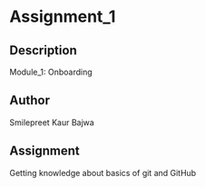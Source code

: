 
# Assignment_1

## Description
Module_1: Onboarding

## Author
Smilepreet Kaur Bajwa

## Assignment
Getting knowledge about basics of git and GitHub
